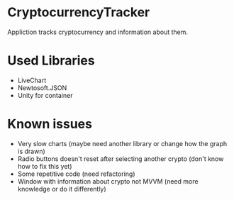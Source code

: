 # CryptocurrencyTracker

Appliction tracks cryptocurrency and information about them.

# Used Libraries
- LiveChart
- Newtosoft.JSON
- Unity for container

# Known issues
- Very slow charts (maybe need another library or change how the graph is drawn)
- Radio buttons doesn't reset after selecting another crypto (don't know how to fix this yet)
- Some repetitive code (need refactoring)
- Window with information about crypto not MVVM (need more knowledge or do it differently)
